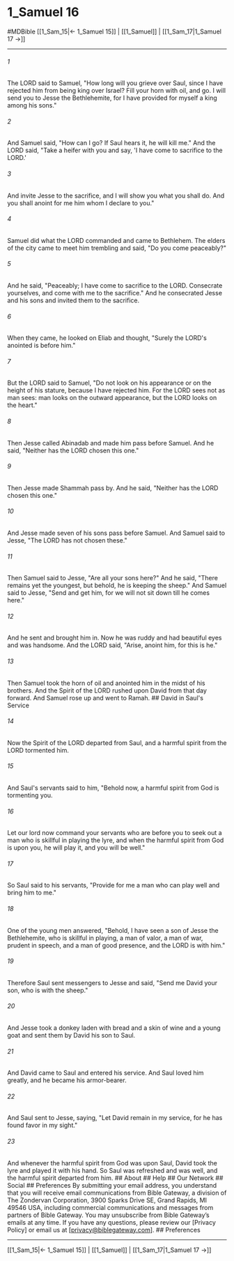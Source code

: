 # 1_Samuel 16
#MDBible
[[1_Sam_15|← 1_Samuel 15]] | [[1_Samuel]] | [[1_Sam_17|1_Samuel 17 →]]

***


###### 1 
The LORD said to Samuel, "How long will you grieve over Saul, since I have rejected him from being king over Israel? Fill your horn with oil, and go. I will send you to Jesse the Bethlehemite, for I have provided for myself a king among his sons." 

###### 2 
And Samuel said, "How can I go? If Saul hears it, he will kill me." And the LORD said, "Take a heifer with you and say, 'I have come to sacrifice to the LORD.' 

###### 3 
And invite Jesse to the sacrifice, and I will show you what you shall do. And you shall anoint for me him whom I declare to you." 

###### 4 
Samuel did what the LORD commanded and came to Bethlehem. The elders of the city came to meet him trembling and said, "Do you come peaceably?" 

###### 5 
And he said, "Peaceably; I have come to sacrifice to the LORD. Consecrate yourselves, and come with me to the sacrifice." And he consecrated Jesse and his sons and invited them to the sacrifice. 

###### 6 
When they came, he looked on Eliab and thought, "Surely the LORD's anointed is before him." 

###### 7 
But the LORD said to Samuel, "Do not look on his appearance or on the height of his stature, because I have rejected him. For the LORD sees not as man sees: man looks on the outward appearance, but the LORD looks on the heart." 

###### 8 
Then Jesse called Abinadab and made him pass before Samuel. And he said, "Neither has the LORD chosen this one." 

###### 9 
Then Jesse made Shammah pass by. And he said, "Neither has the LORD chosen this one." 

###### 10 
And Jesse made seven of his sons pass before Samuel. And Samuel said to Jesse, "The LORD has not chosen these." 

###### 11 
Then Samuel said to Jesse, "Are all your sons here?" And he said, "There remains yet the youngest, but behold, he is keeping the sheep." And Samuel said to Jesse, "Send and get him, for we will not sit down till he comes here." 

###### 12 
And he sent and brought him in. Now he was ruddy and had beautiful eyes and was handsome. And the LORD said, "Arise, anoint him, for this is he." 

###### 13 
Then Samuel took the horn of oil and anointed him in the midst of his brothers. And the Spirit of the LORD rushed upon David from that day forward. And Samuel rose up and went to Ramah. ## David in Saul's Service 

###### 14 
Now the Spirit of the LORD departed from Saul, and a harmful spirit from the LORD tormented him. 

###### 15 
And Saul's servants said to him, "Behold now, a harmful spirit from God is tormenting you. 

###### 16 
Let our lord now command your servants who are before you to seek out a man who is skillful in playing the lyre, and when the harmful spirit from God is upon you, he will play it, and you will be well." 

###### 17 
So Saul said to his servants, "Provide for me a man who can play well and bring him to me." 

###### 18 
One of the young men answered, "Behold, I have seen a son of Jesse the Bethlehemite, who is skillful in playing, a man of valor, a man of war, prudent in speech, and a man of good presence, and the LORD is with him." 

###### 19 
Therefore Saul sent messengers to Jesse and said, "Send me David your son, who is with the sheep." 

###### 20 
And Jesse took a donkey laden with bread and a skin of wine and a young goat and sent them by David his son to Saul. 

###### 21 
And David came to Saul and entered his service. And Saul loved him greatly, and he became his armor-bearer. 

###### 22 
And Saul sent to Jesse, saying, "Let David remain in my service, for he has found favor in my sight." 

###### 23 
And whenever the harmful spirit from God was upon Saul, David took the lyre and played it with his hand. So Saul was refreshed and was well, and the harmful spirit departed from him. ## About ## Help ## Our Network ## Social ## Preferences By submitting your email address, you understand that you will receive email communications from Bible Gateway, a division of The Zondervan Corporation, 3900 Sparks Drive SE, Grand Rapids, MI 49546 USA, including commercial communications and messages from partners of Bible Gateway. You may unsubscribe from Bible Gateway&rsquo;s emails at any time. If you have any questions, please review our [Privacy Policy] or email us at [privacy@biblegateway.com]. ## Preferences

***

[[1_Sam_15|← 1_Samuel 15]] | [[1_Samuel]] | [[1_Sam_17|1_Samuel 17 →]]
